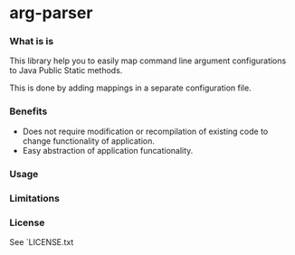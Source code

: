 # arg-parser
### What is is
This library help you to easily map command line argument configurations to Java Public Static methods. 

This is done by adding mappings in a separate configuration file.



### Benefits
* Does not require modification or recompilation of existing code to change functionality of application.
* Easy abstraction of application funcationality.


### Usage



### Limitations



### License
See `LICENSE.txt